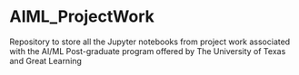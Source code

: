 # AIML_ProjectWork
Repository to store all the Jupyter notebooks from project work associated with the AI/ML Post-graduate program offered by The University of Texas and Great Learning
